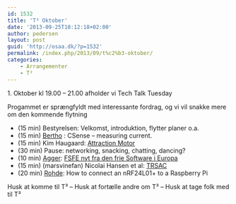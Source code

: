 ```yaml
---
id: 1532
title: 'T³ Oktober'
date: '2013-09-25T10:12:18+02:00'
author: pedersen
layout: post
guid: 'http://osaa.dk/?p=1532'
permalink: /index.php/2013/09/t%c2%b3-oktober/
categories:
    - Arrangementer
    - T³
---
```


1\. Oktober kl 19.00 – 21.00 afholder vi Tech Talk Tuesday

Progammet er sprængfyldt med interessante fordrag, og vi vil snakke mere om den kommende flytning

- (15 min) Bestyrelsen: Velkomst, introduktion, flytter planer o.a.
- (15 min) [Bertho](http://) : CSense – measuring current.
- (15 min) Kim Haugaard: [Attraction Motor ](http://youtu.be/vFQgZCOrNtc)
- (30 min) Pause: networking, snacking, chatting, dancing?
- (10 min) [Agger](http://): [FSFE nyt fra den frie Software i Europa](https://fsfe.org/fellowship/)
- (15 min) (marsvinefan) Nicolai Hansen et al: [TRSAC](http://)
- (20 min) [Rohde](http://duff.dk/): How to connect an nRF24L01+ to a Raspberry Pi

Husk at komme til T³ – Husk at fortælle andre om T³ – Husk at tage folk med til T³